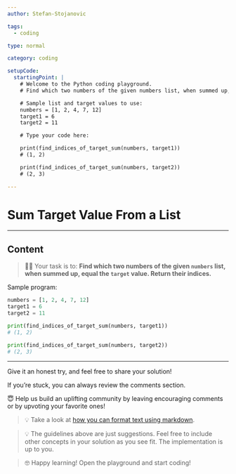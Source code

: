 ```yaml
---
author: Stefan-Stojanovic

tags:
  - coding

type: normal

category: coding

setupCode:
  startingPoint: |
    # Welcome to the Python coding playground.
    # Find which two numbers of the given numbers list, when summed up, equal the target value. Return their indices.

    # Sample list and target values to use:
    numbers = [1, 2, 4, 7, 12]
    target1 = 6
    target2 = 11

    # Type your code here:

    print(find_indices_of_target_sum(numbers, target1))  
    # (1, 2)

    print(find_indices_of_target_sum(numbers, target2))  
    # (2, 3)

---
```


# Sum Target Value From a List

---

## Content

> 👩‍💻 Your task is to: **Find which two numbers of the given `numbers` list, when summed up, equal the `target` value. Return their indices.**

Sample program:
```python
numbers = [1, 2, 4, 7, 12]
target1 = 6
target2 = 11

print(find_indices_of_target_sum(numbers, target1))  
# (1, 2)

print(find_indices_of_target_sum(numbers, target2))  
# (2, 3)
```

---

Give it an honest try, and feel free to share your solution!

If you’re stuck, you can always review the comments section.

😇 Help us build an uplifting community by leaving encouraging comments or by upvoting your favorite ones!

> 💡 Take a look at [how you can format text using markdown](https://www.enki.com/glossary/general/markdown-formatting).

> 💡 The guidelines above are just suggestions. Feel free to include other concepts in your solution as you see fit. The implementation is up to you.

> 🤓 Happy learning! Open the playground and start coding!
